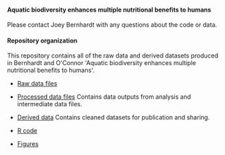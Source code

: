 #### Aquatic biodiversity enhances multiple nutritional benefits to humans

Please contact Joey Bernhardt with any questions about the code or data.

#### Repository organization

This repository contains all of the raw data and derived datasets produced in Bernhardt and O'Connor 'Aquatic biodiversity enhances multiple nutritional benefits to humans'. 


* [Raw data files](https://github.com/JoeyBernhardt/Nutrient_analysis/tree/master/data)

* [Processed data files](https://github.com/JoeyBernhardt/Nutrient_analysis/tree/master/data-processed) Contains data outputs from analysis and intermediate data files.

* [Derived data](https://github.com/JoeyBernhardt/Nutrient_analysis/tree/master/data-to-share) Contains cleaned datasets for publication and sharing. 



* [R code](https://github.com/JoeyBernhardt/Nutrient_analysis/tree/master/Rscripts)


* [Figures](https://github.com/JoeyBernhardt/Nutrient_analysis/tree/master/figures)

